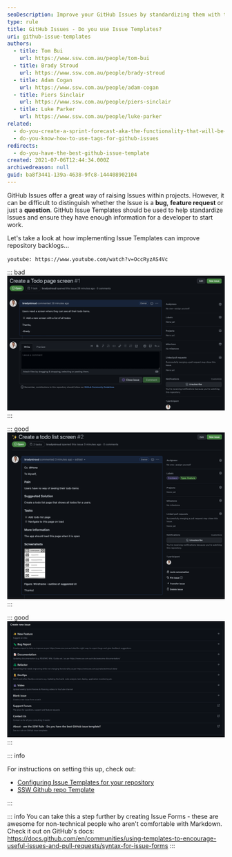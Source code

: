 ```yaml
---
seoDescription: Improve your GitHub Issues by standardizing them with templates, enhancing repository backlogs and developer workflow.
type: rule
title: GitHub Issues - Do you use Issue Templates?
uri: github-issue-templates
authors:
  - title: Tom Bui
    url: https://www.ssw.com.au/people/tom-bui
  - title: Brady Stroud
    url: https://www.ssw.com.au/people/brady-stroud
  - title: Adam Cogan
    url: https://www.ssw.com.au/people/adam-cogan
  - title: Piers Sinclair
    url: https://www.ssw.com.au/people/piers-sinclair
  - title: Luke Parker
    url: https://www.ssw.com.au/people/luke-parker
related:
  - do-you-create-a-sprint-forecast-aka-the-functionality-that-will-be-developed-during-the-sprint
  - do-you-know-how-to-use-tags-for-github-issues
redirects:
  - do-you-have-the-best-github-issue-template
created: 2021-07-06T12:44:34.000Z
archivedreason: null
guid: ba8f3441-139a-4638-9fc8-144408902104
---
```


GitHub Issues offer a great way of raising Issues within projects. However, it can be difficult to distinguish whether the Issue is a **bug**, **feature request** or just a **question**. GitHub Issue Templates should be used to help standardize Issues and ensure they have enough information for a developer to start work.

Let's take a look at how implementing Issue Templates can improve repository backlogs...

<!--endintro-->

`youtube: https://www.youtube.com/watch?v=OccRyzAS4Vc`

::: bad
![Figure: Bad example - Issue created without a Template](bad-example-issue.png)
:::

::: good
![Figure: Good example - Issue created from a Template](good-example-issue.png)
:::

::: good
![Figure: Good example - All the available Issue Template](list-of-options.png)
:::

::: info

For instructions on setting this up, check out:

* [Configuring Issue Templates for your repository](https://docs.github.com/en/communities/using-templates-to-encourage-useful-issues-and-pull-requests/configuring-issue-templates-for-your-repository)
* [SSW Github repo Template](https://github.com/SSWConsulting/SSW.GitHub.Template)

:::

::: info
You can take this a step further by creating Issue Forms - these are awesome for non-technical people who aren't comfortable with Markdown.
Check it out on GitHub's docs:  
https://docs.github.com/en/communities/using-templates-to-encourage-useful-issues-and-pull-requests/syntax-for-issue-forms
:::
